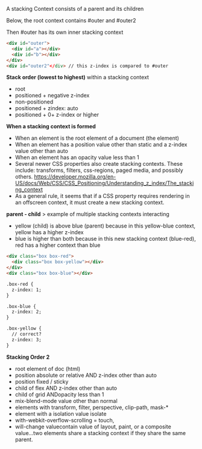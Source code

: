 A stacking Context consists of a parent and its children

Below, the root context contains #outer and #outer2

Then #outer has its own inner stacking context

```html
<div id="outer">
  <div id="a"></div>
  <div id="b"></div>
</div>
<div id="outer2"</div> // this z-index is compared to #outer
```



**Stack order (lowest to highest)** within a stacking context

- root
- positioned + negative z-index
- non-positioned
- positioned + zindex: auto
- positioned + 0+ z-index or higher

 

**When a stacking context is formed**

- When an element is the root element of a document (the <html> element)
- When an element has a position value other than static and a z-index value other than auto
- When an element has an opacity value less than 1
- Several newer CSS properties also create stacking contexts. These include: transforms, filters, css-regions, paged media, and possibly others. https://developer.mozilla.org/en-US/docs/Web/CSS/CSS_Positioning/Understanding_z_index/The_stacking_context
- As a general rule, it seems that if a CSS property requires rendering in an offscreen context, it must create a new stacking context.

**parent - child** > example of multiple stacking contexts interacting

- yellow (child) is above blue (parent) because in this yellow-blue context, yellow has a higher z-index
- blue is higher than both because in this new stacking context (blue-red), red has a higher context than blue



```html
<div class="box box-red">
  <div class="box box-yellow"></div>
</div>
<div class="box box-blue"></div>

.box-red {
  z-index: 1;
}

.box-blue {
  z-index: 2;
}

.box-yellow {
  // correct?
  z-index: 3;
}
```

 

**Stacking Order 2**

- root element of doc (html)
- position absolute or relative AND z-index other than auto
- position fixed / sticky 
- child of flex AND z-index other than auto
- child of grid ANDopacity less than 1
- mix-blend-mode value other than normal
- elements with transform, filter, perspective, clip-path, mask-*
- element with a isolation value isolate
- with-webkit-overflow-scrolling = touch, 
- will-change valuecontain value of layout, paint, or a composite value...two elements share a stacking context if they share the same parent. 